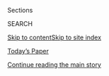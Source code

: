<div id="app">

<div>

<div class="NYTAppHideMasthead css-zz1s19 e1suatyy0">

<div class="section css-ui9rw0 e1suatyy2">

<div class="css-11hrj97 er09x8g0">

<div class="css-6n7j50">

</div>

<span class="css-1dv1kvn">Sections</span>

<div class="css-10488qs">

<span class="css-1dv1kvn">SEARCH</span>

</div>

[Skip to content](#site-content)[Skip to site
index](#site-index)

</div>

<div class="css-10698na e1huz5gh0">

</div>

</div>

<div id="masthead-bar-one" class="section hasLinks css-15hmgas e1csuq9d3">

<div class="css-uqyvli e1csuq9d0">

</div>

<div class="css-1uqjmks e1csuq9d1">

</div>

<div class="css-9e9ivx">

[](https://myaccount.nytimes.com/auth/login?response_type=cookie&client_id=vi)

</div>

<div class="css-1bvtpon e1csuq9d2">

[Today’s Paper](https://www.nytimes.com/section/todayspaper)

</div>

</div>

</div>

</div>

<div data-aria-hidden="false">

<div id="site-content" data-role="main">

<div id="top-wrapper" class="css-15p45cc eaca97t0" type="top">

<div id="top-slug" class="css-19x0jxb eaca97t1" hidden="">

Advertisement

</div>

[Continue reading the main
story](#after-top)

<div class="ad top-wrapper" style="text-align:center;height:100%;display:block;min-height:90px">

<div id="top" class="place-ad" data-position="top" data-size-key="top">

</div>

</div>

<div id="after-top">

</div>

</div>

<div id="collection-ross-douthat" class="section css-15h4p1b e9abtgs0">

<div class="css-1j21atc e1svk9qx1">

<div class="css-fmiefx e1svk9qx2">

<div class="css-1hk7r2m eu54l5x0">

<div id="sponsor-wrapper" class="css-7a1pgi eaca97t0" type="sponsor" hidden="">

<div id="sponsor-slug" class="css-1l4mleb eaca97t1" hidden="">

Supported by

</div>

[Continue reading the main
story](#after-sponsor)

<div id="sponsor" class="ad sponsor-wrapper" style="text-align:left;height:100%;display:block">

</div>

<div id="after-sponsor">

</div>

</div>

</div>

### <span class="css-1032l74 ezz4tcd1">[Opinion](/section/opinion)</span>

</div>

<div class="css-nfcc9b e1svk9qx3">

<div class="css-zpl4ow e1svk9qx7">

![avatar](https://static01.nyt.com/images/2018/04/03/opinion/ross-douthat/ross-douthat-thumbLarge.png)

</div>

<div class="css-vl9dhg e1svk9qx5">

<div class="css-1nrhkj6 e1svk9qx6">

# Ross Douthat

<div class="follow-button-placeholder" data-collection-id="">

</div>

</div>

## <span>Politics, religion, moral values and higher education.</span> <span class="css-dd5dyy">More**</span>

</div>

</div>

## <span>Politics, religion, moral values and higher education.</span> <span class="css-dd5dyy">More**</span>

</div>

<div class="css-1ywsdp4">

Ross Douthat joined The New York Times as an Op-Ed columnist in April
2009. His column appears every Tuesday and Sunday, and he co-hosts the
Times Op-Ed podcast, "The Argument." Previously, he was a senior editor
at The Atlantic and a blogger on its website. 

He is the author of "The Decadent Society," forthcoming in March 2020.
His other books include "To Change the Church: Pope Francis and the
Future of Catholicism," published in 2018, “Bad Religion: How We Became
a Nation of Heretics” (2012), “Privilege: Harvard and the Education of
the Ruling Class” (2005), and a co-author, with Reihan Salam, of “Grand
New Party: How Republicans Can Win the Working Class and Save the
American Dream” (2008). He is the film critic for National Review.

He lives with his wife and three children in New Haven.

</div>

<div class="css-1rclpnj ekkqrpp0">

</div>

<div class="css-185go5a e1o5byef0">

<div class="css-15cbhtu">

  - [Latest](#stream-panel)
  - <span class="css-6n7j50">Search</span>
    <div class="control">
    <div class="label-container css-1dv1kvn">
    Search
    </div>
    <div class="css-wm4t3d">
    **<span id="clear-search-input" class="css-1dv1kvn">Clear this text
    input</span>
    </div>
    </div>
    <span class="css-1iovbfw"></span>

<div id="stream-panel" class="section css-8msx5b e1jz0cab1">

<div class="css-13mho3u">

1.  
    
    <div class="css-1cp3ece">
    
    <div class="css-1l4spti">
    
    [](/2020/07/25/opinion/sunday/abortion-racism-margaret-sanger.html)
    
    <div class="css-79elbk">
    
    ![](https://static01.nyt.com/images/2020/07/26/opinion/26douthat1/26douthat1-thumbWide.jpg?quality=75&auto=webp&disable=upscale)
    
    </div>
    
    ## The Ghost of Margaret Sanger
    
    Planned Parenthood and the complexities of anti-racism.
    
    <div class="css-1nqbnmb ea5icrr0">
    
    By <span class="css-1n7hynb">Ross
    Douthat</span>
    
    </div>
    
    </div>
    
    <div class="css-1lc2l26 e1xfvim33">
    
    </div>
    
    </div>

2.  
    
    <div class="css-1cp3ece">
    
    <div class="css-1l4spti">
    
    [](/2020/07/21/opinion/trump-polls-election-2020.html)
    
    <div class="css-79elbk">
    
    ![](https://static01.nyt.com/images/2020/07/21/opinion/21douthatWeb/21douthatWeb-thumbWide.jpg?quality=75&auto=webp&disable=upscale)
    
    </div>
    
    ## Can Trump Come Back?
    
    Not under his own power. Only events can save him now.
    
    <div class="css-1nqbnmb ea5icrr0">
    
    By <span class="css-1n7hynb">Ross
    Douthat</span>
    
    </div>
    
    </div>
    
    <div class="css-1lc2l26 e1xfvim33">
    
    </div>
    
    </div>

3.  
    
    <div class="css-1cp3ece">
    
    <div class="css-1l4spti">
    
    [](/2020/07/18/opinion/sunday/white-fragility-meritocracy.html)
    
    <div class="css-79elbk">
    
    ![](https://static01.nyt.com/images/2020/07/19/opinion/19Douthat/19Douthat-thumbWide.jpg?quality=75&auto=webp&disable=upscale)
    
    </div>
    
    ## The Real White Fragility
    
    Does the white upper class feel exhausted and oppressed by
    meritocracy?
    
    <div class="css-1nqbnmb ea5icrr0">
    
    By <span class="css-1n7hynb">Ross
    Douthat</span>
    
    </div>
    
    </div>
    
    <div class="css-1lc2l26 e1xfvim33">
    
    </div>
    
    </div>

4.  
    
    <div class="css-1cp3ece">
    
    <div class="css-1l4spti">
    
    [](/2020/07/14/opinion/cancel-culture-.html)
    
    <div class="css-79elbk">
    
    ![](https://static01.nyt.com/images/2020/07/14/opinion/14douthatWeb/14douthatWeb-thumbWide.jpg?quality=75&auto=webp&disable=upscale)
    
    </div>
    
    ## 10 Theses About Cancel Culture
    
    What we talk about when we talk about “cancellation.”
    
    <div class="css-1nqbnmb ea5icrr0">
    
    By <span class="css-1n7hynb">Ross
    Douthat</span>
    
    </div>
    
    </div>
    
    <div class="css-1lc2l26 e1xfvim33">
    
    </div>
    
    </div>

5.  
    
    <div class="css-1cp3ece">
    
    <div class="css-1l4spti">
    
    [](/2020/07/11/opinion/sunday/china-coronavirus-power.html)
    
    <div class="css-79elbk">
    
    ![](https://static01.nyt.com/images/2020/07/12/opinion/12Douthat/merlin_174171105_9af456b2-5f8b-43db-a287-a6376a2133cc-thumbWide.jpg?quality=75&auto=webp&disable=upscale)
    
    </div>
    
    ## The Chinese Decade
    
    The coronavirus has given Beijing a strategic opportunity — but one
    that might not last.
    
    <div class="css-1nqbnmb ea5icrr0">
    
    By <span class="css-1n7hynb">Ross
    Douthat</span>
    
    </div>
    
    <div class="css-185051n">
    
    [阅读简体中文版](https://cn.nytimes.com/opinion/20200713/china-coronavirus-power/ "Read in Simplified Chinese")[閱讀繁體中文版](https://cn.nytimes.com/opinion/20200713/china-coronavirus-power/zh-hant/ "Read in Traditional Chinese")
    
    </div>
    
    </div>
    
    <div class="css-1lc2l26 e1xfvim33">
    
    </div>
    
    </div>

6.  
    
    <div class="css-1cp3ece">
    
    <div class="css-1l4spti">
    
    [](/2020/07/07/opinion/protestant-progressive-reformation.html)
    
    <div class="css-79elbk">
    
    ![](https://static01.nyt.com/images/2020/07/07/opinion/07douthat1/07douthat1-thumbWide.jpg?quality=75&auto=webp&disable=upscale)
    
    </div>
    
    ## The Religious Roots of a New Progressive Era
    
    Welcome to the post-Protestant Reformation.
    
    <div class="css-1nqbnmb ea5icrr0">
    
    By <span class="css-1n7hynb">Ross
    Douthat</span>
    
    </div>
    
    </div>
    
    <div class="css-1lc2l26 e1xfvim33">
    
    </div>
    
    </div>

7.  
    
    <div class="css-1cp3ece">
    
    <div class="css-1l4spti">
    
    [](/2020/06/30/opinion/woodrow-wilson-princeton.html)
    
    <div class="css-79elbk">
    
    ![](https://static01.nyt.com/images/2020/06/30/opinion/30douthat1/merlin_101852905_2d80c0b6-6e03-4382-9a5d-64dfd5ce6fbc-thumbWide.jpg?quality=75&auto=webp&disable=upscale)
    
    </div>
    
    ## The Ghost of Woodrow Wilson
    
    The debts our institutions owe to the problematic past can’t just be
    canceled.
    
    <div class="css-1nqbnmb ea5icrr0">
    
    By <span class="css-1n7hynb">Ross
    Douthat</span>
    
    </div>
    
    </div>
    
    <div class="css-1lc2l26 e1xfvim33">
    
    </div>
    
    </div>

8.  
    
    <div class="css-1cp3ece">
    
    <div class="css-1l4spti">
    
    [](/2020/06/27/opinion/sunday/us-coronavirus-2030.html)
    
    <div class="css-79elbk">
    
    ![](https://static01.nyt.com/images/2020/06/28/opinion/28douthat1/merlin_173217126_b8ea22c8-a030-4af1-a97c-9007e501f5e6-thumbWide.jpg?quality=75&auto=webp&disable=upscale)
    
    </div>
    
    ## Waking Up in 2030
    
    The suspended time of the pandemic has put history on fast-forward.
    
    <div class="css-1nqbnmb ea5icrr0">
    
    By <span class="css-1n7hynb">Ross
    Douthat</span>
    
    </div>
    
    </div>
    
    <div class="css-1lc2l26 e1xfvim33">
    
    </div>
    
    </div>

9.  
    
    <div class="css-1cp3ece">
    
    <div class="css-1l4spti">
    
    [](/2020/06/23/opinion/bernie-sanders-protesters-democrats.html)
    
    <div class="css-79elbk">
    
    ![](https://static01.nyt.com/images/2020/06/23/opinion/23douthatWeb/23douthatWeb-thumbWide.jpg?quality=75&auto=webp&disable=upscale)
    
    </div>
    
    ## The Second Defeat of Bernie Sanders
    
    In a revolutionary summer, he may be losing the battle for the
    future of the left.
    
    <div class="css-1nqbnmb ea5icrr0">
    
    By <span class="css-1n7hynb">Ross
    Douthat</span>
    
    </div>
    
    </div>
    
    <div class="css-1lc2l26 e1xfvim33">
    
    </div>
    
    </div>

10. 
    
    <div class="css-1cp3ece">
    
    <div class="css-1l4spti">
    
    [](/2020/06/20/opinion/sunday/neil-gorsuch-supreme-court.html)
    
    <div class="css-79elbk">
    
    ![](https://static01.nyt.com/images/2020/06/21/opinion/sunday/21Douthat/21Douthat-thumbWide.jpg?quality=75&auto=webp&disable=upscale)
    
    </div>
    
    ## The Tempting of Neil Gorsuch
    
    Another conservative justice’s arc bends toward juristocracy.
    
    <div class="css-1nqbnmb ea5icrr0">
    
    By <span class="css-1n7hynb">Ross Douthat</span>
    
    </div>
    
    </div>
    
    <div class="css-1lc2l26 e1xfvim33">
    
    </div>
    
    </div>

<div class="css-13mho3u">

<div class="css-1t62hi8">

<div class="css-1stvaey">

Show
More

<div>

<div style="border:0;clip:rect(0 0 0 0);height:1px;margin:-1px;overflow:hidden;white-space:nowrap;padding:0;width:1px;position:absolute" data-role="log" data-aria-live="assertive">

</div>

<div style="border:0;clip:rect(0 0 0 0);height:1px;margin:-1px;overflow:hidden;white-space:nowrap;padding:0;width:1px;position:absolute" data-role="log" data-aria-live="assertive">

</div>

<div style="border:0;clip:rect(0 0 0 0);height:1px;margin:-1px;overflow:hidden;white-space:nowrap;padding:0;width:1px;position:absolute" data-role="log" data-aria-live="polite">

</div>

<div style="border:0;clip:rect(0 0 0 0);height:1px;margin:-1px;overflow:hidden;white-space:nowrap;padding:0;width:1px;position:absolute" data-role="log" data-aria-live="polite">

</div>

</div>

</div>

</div>

</div>

</div>

<div class="css-g6hk37 supplemental">

<div id="mid1-wrapper" class="css-10wkyv7 eaca97t0" type="lede">

<div id="mid1-slug" class="css-1tag3rd eaca97t1">

Advertisement

</div>

[Continue reading the main
story](#after-mid1)

<div id="mid1" class="ad mid1-wrapper" style="text-align:center;height:100%;display:block;min-height:250px">

</div>

<div id="after-mid1">

</div>

</div>

<div id="mktg-wrapper" class="css-oxle51 eaca97t0" type="mktg">

<div id="mktg-slug" class="css-1tag3rd eaca97t1">

Advertisement

</div>

[Continue reading the main
story](#after-mktg)

<div id="mktg" class="ad mktg-wrapper" style="text-align:center;height:100%;display:block">

</div>

<div id="after-mktg">

</div>

</div>

</div>

</div>

</div>

</div>

</div>

</div>

## Site Index

<div>

</div>

## Site Information Navigation

  - [© <span>2020</span> <span>The New York Times
    Company</span>](https://help.nytimes.com/hc/en-us/articles/115014792127-Copyright-notice)

<!-- end list -->

  - [NYTCo](https://www.nytco.com/)
  - [Contact
    Us](https://help.nytimes.com/hc/en-us/articles/115015385887-Contact-Us)
  - [Work with us](https://www.nytco.com/careers/)
  - [Advertise](https://nytmediakit.com/)
  - [T Brand Studio](http://www.tbrandstudio.com/)
  - [Your Ad
    Choices](https://www.nytimes.com/privacy/cookie-policy#how-do-i-manage-trackers)
  - [Privacy](https://www.nytimes.com/privacy)
  - [Terms of
    Service](https://help.nytimes.com/hc/en-us/articles/115014893428-Terms-of-service)
  - [Terms of
    Sale](https://help.nytimes.com/hc/en-us/articles/115014893968-Terms-of-sale)
  - [Site
    Map](https://spiderbites.nytimes.com)
  - [Help](https://help.nytimes.com/hc/en-us)
  - [Subscriptions](https://www.nytimes.com/subscription?campaignId=37WXW)

</div>

</div>
